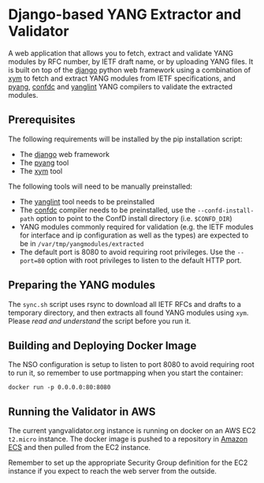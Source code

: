 # Django-based YANG Extractor and Validator

A web application that allows you to fetch, extract and validate YANG modules by RFC number, by IETF draft name, or by uploading YANG files. It is built on top of the [django](https://www.djangoproject.com/) python web framework using a combination of [xym](https://github.com/YangModels/yang/tree/master/tools/xym) to fetch and extract YANG modules from IETF specifications, and [pyang](https://github.com/mbj4668/pyang), [confdc](https://developer.cisco.com/site/confD/downloads/) and [yanglint](https://github.com/CESNET/libyang) YANG compilers to validate the extracted modules.

## Prerequisites
The following requirements will be installed by the pip installation script:
- The [django](https://www.djangoproject.com/) web framework
- The [pyang](https://github.com/mbj4668/pyang) tool
- The [xym](https://github.com/xym-tool/xym) tool

The following tools will need to be manually preinstalled:
- The [yanglint](https://github.com/CESNET/libyang) tool needs to be preinstalled
- The [confdc](https://developer.cisco.com/site/confD/downloads/) compiler needs to be preinstalled, use the `--confd-install-path` option to point to the ConfD install directory (i.e. `$CONFD_DIR`)
- YANG modules commonly required for validation (e.g. the IETF modules for interface and ip configuration as well as the types) are expected to be in `/var/tmp/yangmodules/extracted`
- The default port is 8080 to avoid requiring root privileges. Use the `--port=80` option with root privileges to listen to the default HTTP port.

## Preparing the YANG modules

The `sync.sh` script uses rsync to download all IETF RFCs and drafts to a temporary directory, and then extracts all found YANG modules using `xym`. Please *read and understand* the script before you run it.

## Building and Deploying Docker Image

The NSO configuration is setup to listen to port 8080 to avoid requiring root to run it, so remember to use portmapping when you start the container: 

```console
docker run -p 0.0.0.0:80:8080
```

## Running the Validator in AWS

The current yangvalidator.org instance is running on docker on an AWS EC2 `t2.micro` instance. The docker image is pushed to a repository in [Amazon ECS](https://aws.amazon.com/ecs/) and then pulled from the EC2 instance.

Remember to set up the appropriate Security Group definition for the EC2 instance if you expect to reach the web server from the outside.


